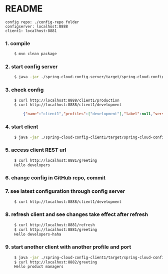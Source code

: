# README

	config repo: ./config-repo folder
	configserver: localhost:8888
	client1: localhost:8881

### 1. compile

```bash
	$ mvn clean package
```
### 2. start config server

```bash
	$ java -jar ./spring-cloud-config-server/target/spring-cloud-config-server-0.0.1-SNAPSHOT.jar
```

### 3. check config 
```bash
	$ curl http://localhost:8888/client1/production
	$ curl http://localhost:8888/client1/development
```
```json	
        {"name":"client1","profiles":["development"],"label":null,"version":"1b68c54a32107989f91c8dfbfa847b8427686e1f","propertySources":[{"name":"https://github.com/jihao/spring-cloud-config-demo/config-repo/client1-development.properties","source":{"key2":"dev-value2","key1":"dev-value1","message":"developers"}},{"name":"https://github.com/jihao/spring-cloud-config-demo/config-repo/application.properties","source":{"global.param2":"\"shared2\"","global.param1":"\"shared1\"","info.message":"\"this is shared by all spring cloud config clients\""}}]}
```

### 4. start client

```bash
	$ java -jar ./spring-cloud-config-client1/target/spring-cloud-config-client1-0.0.1-SNAPSHOT.jar 
```

### 5. access client REST url

```bash
	$ curl http://localhost:8881/greeting
	Hello developers
```

### 6. change config in GitHub repo, commit

### 7. see latest configuration through config server

```bash
	$ curl http://localhost:8888/client1/development
```
### 8. refresh client and see changes take effect after refresh

```bash
	$ curl http://localhost:8881/refresh
	$ curl http://localhost:8881/greeting
	Hello developers-haha
```
### 9. start another client with another profile and port

```bash
	$ java -jar ./spring-cloud-config-client1/target/spring-cloud-config-client1-0.0.1-SNAPSHOT.jar --server.port=8882 --spring.profiles.active=production
	$ curl http://localhost:8882/greeting
	Hello product managers
```

